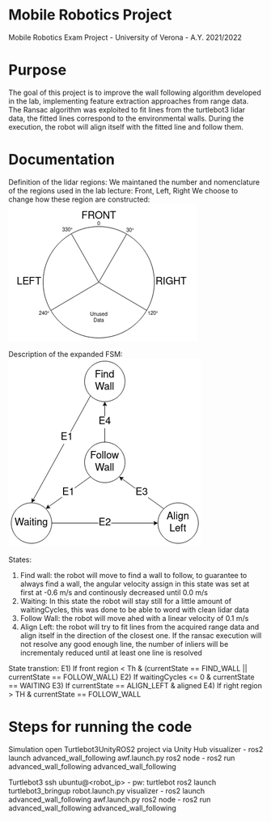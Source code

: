 # Mobile Robotics Project
Mobile Robotics Exam Project - University of Verona - A.Y. 2021/2022

# Purpose
The goal of this project is to improve the wall following algorithm developed in the lab, implementing feature extraction approaches from range data.
The Ransac algorithm was exploited to fit lines from the turtlebot3 lidar data, the fitted lines correspond to the environmental walls.
During the execution, the robot will align itself with the fitted line and follow them.

# Documentation
Definition of the lidar regions:
We maintaned the number and nomenclature of the regions used in the lab lecture: Front, Left, Right
We choose to change how these region are constructed:
![alt text](/images/Mobile_Robotics_regions.drawio.png)

Description of the expanded FSM:
![alt text](/images/Mobile_robotics_FSM.drawio.png)

States:
1) Find wall: the robot will move to find a wall to follow, to guarantee to always find a wall, the angular velocity assign in this state was set at first at -0.6 m/s and continously decreased until 0.0 m/s
2) Waiting: In this state the robot will stay still for a little amount of waitingCycles, this was done to be able to word with clean lidar data
3) Follow Wall: the robot will move ahed with a linear velocity of 0.1 m/s
4) Align Left: the robot will try to fit lines from the acquired range data and align itself in the direction of the closest one. If the ransac execution will not resolve any good enough line, the number of inliers will be incrementaly reduced until at least one line is resolved

State transtion:
E1) If front region < Th & (currentState == FIND_WALL || currentState == FOLLOW_WALL)
E2) If waitingCycles <= 0 & currentState == WAITING
E3) If currentState == ALIGN_LEFT & aligned
E4) If right region > TH & currentState == FOLLOW_WALL

# Steps for running the code
Simulation
open Turtlebot3UnityROS2 project via Unity Hub
visualizer - ros2 launch advanced_wall_following awf.launch.py 
ros2 node  - ros2 run advanced_wall_following advanced_wall_following 

Turtlebot3
ssh ubuntu@<robot_ip> - pw: turtlebot
ros2 launch turtlebot3_bringup robot.launch.py
visualizer - ros2 launch advanced_wall_following awf.launch.py 
ros2 node  - ros2 run advanced_wall_following advanced_wall_following 
